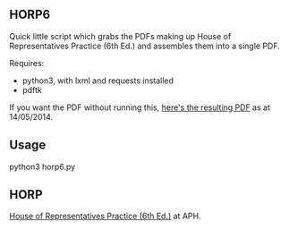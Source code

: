HORP6
-----

Quick little script which grabs the PDFs making up House of Representatives Practice (6th Ed.) and assembles them into a single PDF.

Requires:

 * python3, with lxml and requests installed
 * pdftk

If you want the PDF without running this, [here's the resulting PDF](https://dl.dropboxusercontent.com/u/10671102/horp6.pdf) as at 14/05/2014.

Usage
-----

python3 horp6.py

HORP
----
[House of Representatives Practice (6th Ed.)](http://www.aph.gov.au/About_Parliament/House_of_Representatives/Powers_practice_and_procedure/Practice6) at APH.

